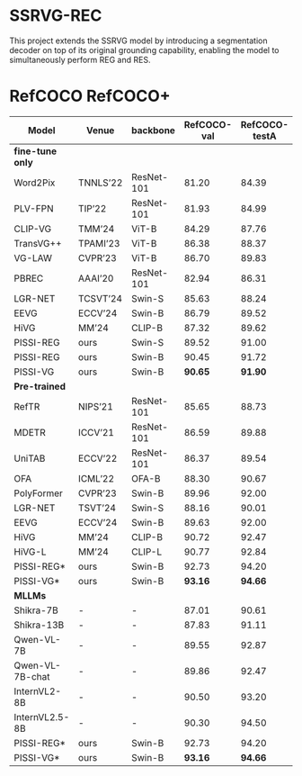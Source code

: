 # SSRVG-REC
This project extends the SSRVG model by introducing a segmentation decoder on top of its original grounding capability, enabling the model to simultaneously perform REG and RES.

# RefCOCO  RefCOCO+

| Model         | Venue     | backbone    | RefCOCO-val | RefCOCO-testA | RefCOCO-testB | RefCOCO+-val | RefCOCO+-testA | RefCOCO+-testB |
|--------------|--------------|---------|-------------|---------------|---------------|--------------|----------------|----------------|
| **fine-tune only** |              |         |             |               |               |              |                |                |
| Word2Pix     | TNNLS’22     | ResNet-101 | 81.20 | 84.39 | 78.12 | 69.74 | 76.11 | 61.24 |
| PLV-FPN      | TIP’22       | ResNet-101 | 81.93 | 84.99 | 76.25 | 71.20 | 77.40 | 61.08 |
| CLIP-VG      | TMM’24       | ViT-B     | 84.29 | 87.76 | 78.43 | 69.55 | 77.33 | 57.62 |
| TransVG++    | TPAMI’23     | ViT-B     | 86.38 | 88.37 | 80.97 | 75.39 | 80.45 | 66.28 |
| VG-LAW       | CVPR’23      | ViT-B     | 86.70 | 89.83 | 80.50 | 75.82 | 80.32 | 66.69 |
| PBREC        | AAAI’20      | ResNet-101 | 82.94 | 86.31 | 80.81 | 74.85 | 79.53 | 65.60 |
| LGR-NET      | TCSVT’24     | Swin-S    | 85.63 | 88.24 | 82.69 | 75.32 | 80.60 | 68.30 |
| EEVG         | ECCV’24      | Swin-B    | 86.79 | 89.52 | 83.61 | 77.52 | 83.05 | 66.93 |
| HiVG         | MM’24        | CLIP-B    | 87.32 | 89.62 | 82.37 | 78.06 | **84.81** | 61.11 |
| PISSI-REG    | ours         | Swin-S    | 89.52 | 91.00 | 85.32 | 80.85 | 84.53 | 71.35 |
| PISSI-REG    | ours         | Swin-B    | 90.45 | 91.72 | 88.04 | 82.34 | 86.34 | 72.57 |
| PISSI-VG     | ours         | Swin-B    | **90.65** | **91.90** | **88.52** | **82.72** | **87.65** | **74.20** |
| **Pre-trained** |              |         |             |               |               |              |                |                |
| RefTR        | NIPS’21      | ResNet-101 | 85.65 | 88.73 | 81.16 | 77.55 | 82.26 | 68.99 |
| MDETR        | ICCV’21      | ResNet-101 | 86.59 | 89.88 | 81.41 | 79.52 | 84.09 | 70.62 |
| UniTAB       | ECCV’22      | ResNet-101 | 86.37 | 89.54 | 82.81 | 79.82 | 83.22 | 69.48 |
| OFA          | ICML’22      | OFA-B     | 88.30 | 90.67 | 83.67 | 81.47 | 85.15 | 74.29 |
| PolyFormer   | CVPR’23      | Swin-B    | 89.96 | 92.00 | 85.91 | 83.36 | 87.57 | 73.82 |
| LGR-NET      | TSVT’24      | Swin-S    | 88.16 | 90.01 | 84.63 | 81.31 | 83.81 | 73.18 |
| EEVG         | ECCV’24      | Swin-B    | 89.63 | 92.00 | 85.02 | 83.74 | 87.34 | 74.00 |
| HiVG         | MM’24        | CLIP-B    | 90.72 | 92.47 | 87.53 | 85.73 | 89.47 | 74.65 |
| HiVG-L       | MM’24        | CLIP-L    | 90.77 | 92.84 | 87.23 | 85.91 | 89.91 | 78.02 |
| PISSI-REG*   | ours         | Swin-B    | 92.73 | 94.20 | 90.54 | 85.84 | 88.64 | **78.97** |
| PISSI-VG*    | ours         | Swin-B    | **93.16** | **94.66** | **91.20** | **86.03** | **89.76** | **79.23** |
| **MLLMs** |          |         |             |               |               |              |                |                |
| Shikra-7B    | -            | -         | 87.01 | 90.61 | 81.24 | 81.60 | 87.36 | 72.12 |
| Shikra-13B   | -            | -         | 87.83 | 91.11 | 82.14 | 82.39 | 87.89 | 74.41 |
| Qwen-VL-7B   | -            | -         | 89.55 | 92.87 | 83.51 | 83.25 | 88.77 | 74.62 |
| Qwen-VL-7B-chat | -         | -         | 89.86 | 92.47 | 85.21 | 82.53 | 88.25 | 73.69 |
| InternVL2-8B | -            | -         | 90.50 | 93.20 | 86.52 | 85.92 | 90.41 | 75.11 |
| InternVL2.5-8B | -          | -         | 90.30 | 94.50 | 86.20 | 85.00 | **91.50** | **80.08** |
| PISSI-REG*   | ours         | Swin-B    | 92.73 | 94.20 | 90.54 | 85.84 | 88.64 | 78.97 |
| PISSI-VG*    | ours         | Swin-B    | **93.16** | **94.66** | **91.20** | **86.03** | 89.76 | 79.23 |
